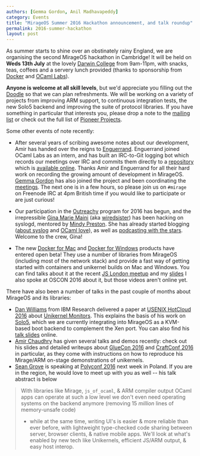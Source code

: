 ```yaml
---
authors: [Gemma Gordon, Anil Madhavapeddy]
category: Events
title: "MirageOS Summer 2016 Hackathon announcement, and talk roundup"
permalink: 2016-summer-hackathon
layout: post
---
```


As summer starts to shine over an obstinately rainy England, we are organising
the second MirageOS hackathon in Cambridge!  It will be held on **Weds 13th
July** at the lovely [Darwin College](https://www.darwin.cam.ac.uk) from
9am-11pm, with snacks, teas, coffees and a servery lunch provided (thanks to
sponsorship from [Docker](http://docker.com) and [OCaml Labs](https://ocaml.io)).

**Anyone is welcome at all skill levels**, but we'd appreciate you filling out the
[Doodle](http://doodle.com/poll/ngbbviwyb9e65uiw) so that we can plan
refreshments.  We will be working on a variety of projects from improving ARM
support, to continuous integration tests, the new Solo5 backend and improving
the suite of protocol libraries.  If you have something in particular that
interests you, please drop a note to the [mailing list](/community) or check
out the full list of [Pioneer Projects](https://github.com/mirage/mirage-www/wiki/Pioneer-Projects).

Some other events of note recently:

* After several years of scribing awesome notes about our development, Amir has handed over the reigns to [Enguerrand](https://github.com/engil).
  Enguerrand joined OCaml Labs as an intern, and has built an IRC-to-Git logging bot which records our meetings over IRC and commits them
  directly to a [repository](https://github.com/hannesm/canopy-data) which is [available online](http://canopy.mirage.io/irclogs).  Thanks Amir
  and Enguerrand for all their hard work on recording the growing amount of development in MirageOS.  [Gemma Gordon](https://ocaml.io/w/User:GemmaG)
  has also joined the project and been coordinating the [meetings](https://github.com/mirage/mirage-www/wiki/Call-Agenda).  The next one is in a
  few hours, so please join us on `#mirage` on Freenode IRC at 4pm British time if you would like to participate or are just curious!

* Our participation in the [Outreachy](https://wiki.gnome.org/Outreachy/2016/MayAugust) program for 2016 has begun, and the irrepressible
  [Gina Marie Maini](http://www.gina.codes) (aka [wiredsister](http://twitter.com/wiredsis)) has been hacking on syslogd, mentored by [Mindy Preston](http://somerandomidiot.com).
  She has already started blogging ([about syslog](http://www.gina.codes/ocaml/2016/06/06/syslog-a-tale-of-specifications.html) and [OCaml love](http://www.gina.codes/ocaml/2016/02/14/dear-ocaml-i-love-you.html)), as well as [podcasting with the stars](http://hanselminutes.com/531/living-functional-programming-with-ocaml-and-gina-marie-maini).  Welcome to the crew, Gina!

* The new [Docker for Mac](https://docs.docker.com/engine/installation/mac/) and [Docker for Windows](https://docs.docker.com/engine/installation/windows/) products have entered open beta! They use a number of libraries from MirageOS (including most of the network stack) and provide a fast way of getting started with containers and unikernel builds on Mac and Windows.  You can find talks about it at the recent [JS London meetup](https://ocaml.io/w/Blog:News/FP_Meetup:_OCaml,_Facebook_and_Docker_at_Jane_Street) and my [slides](http://www.slideshare.net/AnilMadhavapeddy/advanced-docker-developer-workflows-on-macos-x-and-windows)  I also spoke at OSCON 2016 about it, but those videos aren't online yet.

There have also been a number of talks in the past couple of months about MirageOS and its libraries:

* [Dan Williams](http://researcher.watson.ibm.com/researcher/view.php?person=us-djwillia) from IBM Research delivered a paper at [USENIX HotCloud 2016](https://www.usenix.org/conference/hotcloud16/workshop-program/presentation/williams) about [Unikernel Monitors](https://www.usenix.org/system/files/conference/hotcloud16/hotcloud16_williams.pdf). This explains the basis of his work on [Solo5](https://mirage.io/blog/introducing-solo5), which we are currently integrating into MirageOS as a KVM-based boot backend to complement the Xen port.  You can also find his [talk slides](https://www.usenix.org/sites/default/files/conference/protected-files/hotcloud16_slides_williams.pdf) online.
* [Amir Chaudhry](https://twitter.com/amirmc) has given several talks and demos recently: check out his slides and detailed
  writeups about [GlueCon 2016](http://amirchaudhry.com/gluecon2016) and [CraftConf 2016](http://amirchaudhry.com/craftconf2016) in particular,
  as they come with instructions on how to reproduce his Mirage/ARM on-stage demonstrations of unikernels.
* [Sean Grove](https://twitter.com/sgrove) is speaking at [Polyconf 2016](http://polyconf.com) next week in Poland.  If you are in the region, he would love to meet up with you as well -- his talk abstract is below
> With libraries like Mirage, `js_of_ocaml`, & ARM compiler output OCaml apps can operate at such a low level
> we don't even need operating systems on the backend anymore (removing 15 *million* lines of memory-unsafe code)
> - while at the same time, writing UI's is easier & more reliable than ever before, with lightweight type-checked
> code sharing between server, browser clients, & native mobile apps. We'll look at what's enabled by new tech
> like Unikernels, efficient JS/ARM output, & easy host interop.


